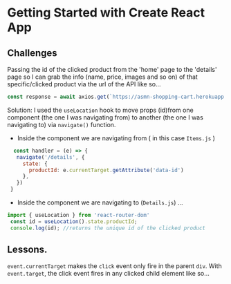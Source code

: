 # Getting Started with Create React App

## Challenges
Passing the id of the clicked product from the 'home' page to the 'details' page so I can grab the info (name, price, images and so on) of that specific/clicked product via the url of the API like so...

 ```js 
 const response = await axios.get(`https://asmn-shopping-cart.herokuapp.com/api/shopping-carts/${id}?populate=image`); 
 ```

Solution: I used the `useLocation` hook to move props (id)from one component (the one I was navigating from) to another (the one I was navigating to) via `navigate()` function.

 - Inside the component we are navigating from ( in this case `Items.js` ) 
 
 ```js
   const handler = (e) => {
    navigate('/details', { 
      state: { 
        productId: e.currentTarget.getAttribute('data-id') 
      }, 
    })
  }
  ```
  - Inside the component we are navigating to (`Details.js`) ...

  ```js
  import { useLocation } from 'react-router-dom'
   const id = useLocation().state.productId;
   console.log(id); //returns the unique id of the clicked product
  ```

## Lessons.
`event.currentTarget` makes the `click` event only fire in the parent `div`. With `event.target`, the click event fires in any clicked child element like so...



